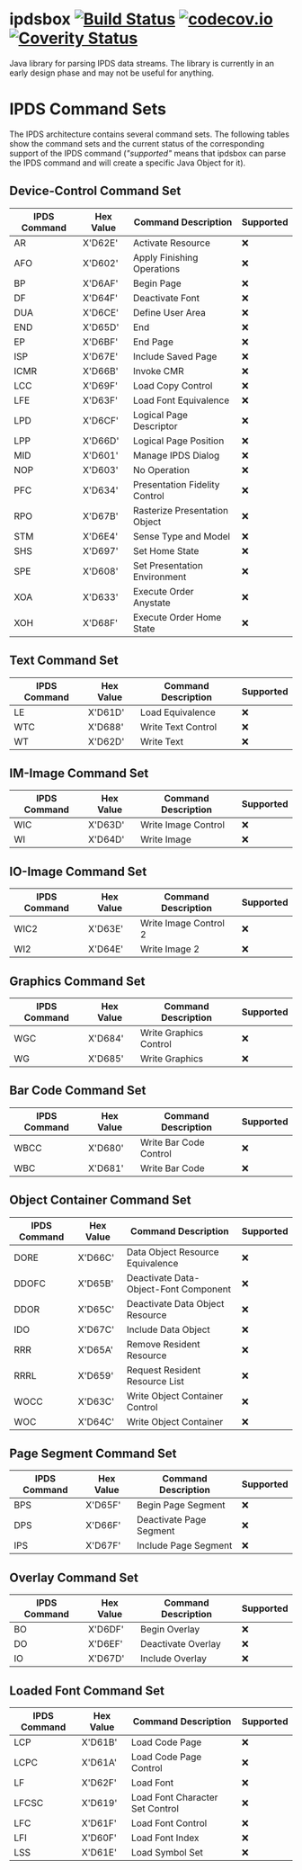 # ipdsbox [![Build Status](https://travis-ci.org/michaelknigge/ipdsbox.svg?branch=master)](https://travis-ci.org/michaelknigge/ipdsbox) [![codecov.io](https://codecov.io/github/michaelknigge/ipdsbox/coverage.svg?branch=master)](https://codecov.io/github/michaelknigge/ipdsbox?branch=master) [![Coverity Status](https://scan.coverity.com/projects/8130/badge.svg)](https://scan.coverity.com/projects/8130)
Java library for parsing IPDS data streams. The library is currently in an early design phase and may not be useful for anything.

# IPDS Command Sets
The IPDS architecture contains several command sets. The following tables show the command sets and the
current status of the corresponding support of the IPDS command (*"supported"* means that ipdsbox can parse
the IPDS command and will create a specific Java Object for it).

## Device-Control Command Set
IPDS Command | Hex Value | Command Description            | Supported
------------ | --------- | -------------------------------|----------
AR           | X'D62E'  | Activate Resource               | :x: 
AFO          | X'D602'  | Apply Finishing Operations      | :x: 
BP           | X'D6AF'  | Begin Page                      | :x: 
DF           | X'D64F'  | Deactivate Font                 | :x: 
DUA          | X'D6CE'  | Define User Area                | :x: 
END          | X'D65D'  | End                             | :x: 
EP           | X'D6BF'  | End Page                        | :x: 
ISP          | X'D67E'  | Include Saved Page              | :x: 
ICMR         | X'D66B'  | Invoke CMR                      | :x: 
LCC          | X'D69F'  | Load Copy Control               | :x: 
LFE          | X'D63F'  | Load Font Equivalence           | :x: 
LPD          | X'D6CF'  | Logical Page Descriptor         | :x: 
LPP          | X'D66D'  | Logical Page Position           | :x: 
MID          | X'D601'  | Manage IPDS Dialog              | :x: 
NOP          | X'D603'  | No Operation                    | :x: 
PFC          | X'D634'  | Presentation Fidelity Control   | :x: 
RPO          | X'D67B'  | Rasterize Presentation Object   | :x: 
STM          | X'D6E4'  | Sense Type and Model            | :x: 
SHS          | X'D697'  | Set Home State                  | :x: 
SPE          | X'D608'  | Set Presentation Environment    | :x: 
XOA          | X'D633'  | Execute Order Anystate          | :x: 
XOH          | X'D68F'  | Execute Order Home State        | :x: 

## Text Command Set
IPDS Command | Hex Value | Command Description  | Supported
------------ | --------- | ---------------------|----------
LE           | X'D61D'   | Load Equivalence     | :x:
WTC          | X'D688'   | Write Text Control   | :x:
WT           | X'D62D'   | Write Text           | :x:

## IM-Image Command Set
IPDS Command | Hex Value | Command Description   | Supported
------------ | --------- | ----------------------|----------
WIC          | X'D63D'   | Write Image Control   | :x:
WI           | X'D64D'   | Write Image           | :x:

## IO-Image Command Set
IPDS Command | Hex Value | Command Description     | Supported
------------ | --------- | ------------------------|----------
WIC2         | X'D63E'   | Write Image Control 2   | :x:
WI2          | X'D64E'   | Write Image 2           | :x:

## Graphics Command Set
IPDS Command | Hex Value | Command Description     | Supported
------------ | --------- | ------------------------|----------
WGC          | X'D684'   | Write Graphics Control  | :x:
WG           | X'D685'   | Write Graphics          | :x:

## Bar Code Command Set
IPDS Command | Hex Value | Command Description      | Supported
------------ | --------- | -------------------------|----------
WBCC         | X'D680'   | Write Bar Code Control   | :x:
WBC          | X'D681'   | Write Bar Code           | :x:

## Object Container Command Set
IPDS Command | Hex Value | Command Description                    | Supported
------------ | --------- | ---------------------------------------|----------
DORE         | X'D66C'   | Data Object Resource Equivalence       | :x:
DDOFC        | X'D65B'   | Deactivate Data-Object-Font Component  | :x:
DDOR         | X'D65C'   | Deactivate Data Object Resource        | :x:
IDO          | X'D67C'   | Include Data Object                    | :x:
RRR          | X'D65A'   | Remove Resident Resource               | :x:
RRRL         | X'D659'   | Request Resident Resource List         | :x:
WOCC         | X'D63C'   | Write Object Container Control         | :x:
WOC          | X'D64C'   | Write Object Container                 | :x:

## Page Segment Command Set
IPDS Command | Hex Value | Command Description      | Supported
------------ | --------- | -------------------------|----------
BPS          | X'D65F'   | Begin Page Segment       | :x:
DPS          | X'D66F'   | Deactivate Page Segment  | :x:
IPS          | X'D67F'   | Include Page Segment     | :x:

## Overlay Command Set
IPDS Command | Hex Value | Command Description   | Supported
------------ | --------- | ----------------------|----------
BO           | X'D6DF'   | Begin Overlay         | :x:
DO           | X'D6EF'   | Deactivate Overlay    | :x:
IO           | X'D67D'   | Include Overlay       | :x:

## Loaded Font Command Set
IPDS Command | Hex Value | Command Description             | Supported
------------ | --------- | --------------------------------|----------
LCP          | X'D61B'   | Load Code Page                  | :x:
LCPC         | X'D61A'   | Load Code Page Control          | :x:
LF           | X'D62F'   | Load Font                       | :x:
LFCSC        | X'D619'   | Load Font Character Set Control | :x:
LFC          | X'D61F'   | Load Font Control               | :x:
LFI          | X'D60F'   | Load Font Index                 | :x:
LSS          | X'D61E'   | Load Symbol Set                 | :x:
